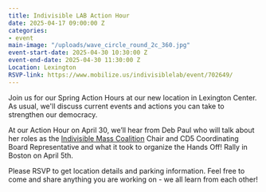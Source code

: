 ```yaml
---
title: Indivisible LAB Action Hour
date: 2025-04-17 09:00:00 Z
categories:
- event
main-image: "/uploads/wave_circle_round_2c_360.jpg"
event-start-date: 2025-04-30 10:30:00 Z
event-end-date: 2025-04-30 11:30:00 Z
Location: Lexington
RSVP-link: https://www.mobilize.us/indivisiblelab/event/702649/
---
```


Join us for our Spring Action Hours at our new location in Lexington Center. As usual, we'll discuss current events and actions you can take to strengthen our democracy. 

At our Action Hour on April 30, we’ll hear from Deb Paul who will talk about her roles as the [Indivisible Mass Coalition](https://indivisible-ma.org/) Chair and CD5 Coordinating Board Representative and what it took to organize the Hands Off! Rally in Boston on April 5th.

Please RSVP to get location details and parking information. Feel free to come and share anything you are working on - we all learn from each other!